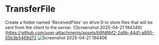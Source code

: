 # TransferFile

Create a folder named 'ReceivedFiles' on drive D to store files that will be sent from the client to the server.
![Screenshot 2025-04-21 194349](https://github.com/user-attachments/assets/b9fd6bf2-2a9b-44d1-a950-05b3b5469d72 ![Screenshot 2025-04-21 194406](https://github.com/user-attachments/assets/04e4822b-e211-4d28-a124-8d3bd7de5362)
